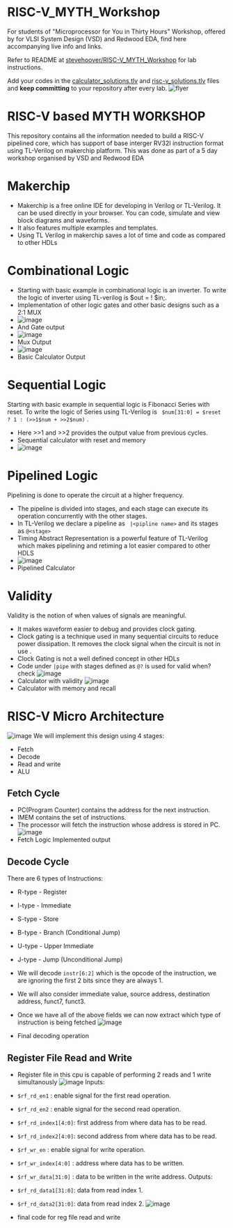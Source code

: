# RISC-V_MYTH_Workshop

For students of "Microprocessor for You in Thirty Hours" Workshop, offered by for VLSI System Design (VSD) and Redwood EDA, find here accompanying live info and links.

Refer to README at [stevehoover/RISC-V_MYTH_Workshop](https://github.com/stevehoover/RISC-V_MYTH_Workshop) for lab instructions.

Add your codes in the [calculator_solutions.tlv](calculator_solutions.tlv) and [risc-v_solutions.tlv](risc-v_solutions.tlv) files and **keep committing** to your repository after every lab.
![flyer](https://user-images.githubusercontent.com/67062356/200188093-c97ee488-2d62-425c-9cc9-80443cf2b426.png)
# RISC-V based MYTH WORKSHOP
This repository contains all the information needed to build a RISC-V pipelined core, which has support of base interger RV32I instruction format using TL-Verilog on makerchip platform. This was done as part of a 5 day workshop organised by VSD and Redwood EDA
# Makerchip 
- Makerchip is a free online IDE for developing in Verilog or TL-Verilog. It can be used directly in your browser. You can code, simulate and view block diagrams and waveforms.
- It also features multiple examples and templates.
- Using TL Verilog in makerchip saves a lot of time and code as compared to other HDLs
# Combinational Logic
- Starting with basic example in combinational logic is an inverter. To write the logic of inverter using TL-verilog is $out = ! $in;. 
- Implementation of other logic gates and other basic designs such as a 2:1 MUX 
- ![image](https://user-images.githubusercontent.com/67062356/200193758-495b1cf7-0115-49a8-a88f-ccc059e09e15.png)
- And Gate output
- ![image](https://user-images.githubusercontent.com/67062356/200193774-0d9b2122-5a9b-4453-a9f9-9e3b830309f3.png)
- Mux Output
- ![image](https://user-images.githubusercontent.com/67062356/200193797-a09b5741-4faa-4f89-8dac-55804db6fb1c.png)
- Basic Calculator Output
# Sequential Logic
Starting with basic example in sequential logic is Fibonacci Series with reset. To write the logic of Series using TL-Verilog is ``` $num[31:0] = $reset ? 1 : (>>1$num + >>2$num)``` . 
- Here >>1 and >>2 provides the output value from previous cycles.
- Sequential calculator with reset and memory
- ![image](https://user-images.githubusercontent.com/67062356/200193898-7302995d-3355-4000-826c-1ee7ae818852.png)
# Pipelined Logic

Pipelining is done to operate the circuit at a higher frequency. 
- The pipeline is divided into stages, and each stage can execute its operation concurrently with the other stages.
- In TL-Verilog we declare a pipeline as ``` |<pipline name>``` and its stages as ```@<stage>```
- Timing Abstract Representation is a powerful feature of TL-Verilog which makes pipelining and retiming a lot easier compared to other HDLS
- ![image](https://user-images.githubusercontent.com/67062356/200195162-a6794cca-9238-4c0d-a666-19964abca9dd.png)
- Pipelined Calculator
# Validity
Validity is the notion of when values of signals are meaningful.
- It makes waveform easier to debug and provides clock gating.
- Clock gating is a technique used in many sequential circuits to reduce power dissipation. It removes the clock signal when the circuit is not in use . 
- Clock Gating is not a well defined concept in other HDLs
- Code under ```|pipe``` with stages defined as ```@?``` is used for valid when? check
 ![image](https://user-images.githubusercontent.com/67062356/200195327-a81dd7e2-faf9-4c79-88d2-f3ec558c53f3.png)
- Calculator with validity
 ![image](https://user-images.githubusercontent.com/67062356/200195376-177e3444-8751-442f-adac-d4678d9e3137.png)
- Calculator with memory and recall

# RISC-V Micro Architecture
![image](https://user-images.githubusercontent.com/67062356/200195603-0a5bc7f6-94c1-4b3a-a9f1-002bdee32d14.png)
 We will implement this design using 4 stages:
- Fetch
- Decode
- Read and write
- ALU
## Fetch Cycle
- PC(Program Counter) contains the address for the next instruction.
- IMEM contains the set of instructions.
- The processor will fetch the instruction whose address is stored in PC.
![image](https://user-images.githubusercontent.com/67062356/200195752-031152ed-6c0d-46dc-99fd-b2d7ffba80c5.png)
- Fetch Logic Implemented output
## Decode Cycle
There are 6 types of Instructions:
- R-type - Register
- I-type - Immediate
- S-type - Store
- B-type - Branch (Conditional Jump)
- U-type - Upper Immediate
- J-type - Jump (Unconditional Jump)
- We will decode ```instr[6:2]``` which is the opcode of the instruction, we are ignoring the first 2 bits since they are always 1.

- We will also consider immediate value, source address, destination address, funct7, funct3.

- Once we have all of the above fields we can now extract which type of instruction is being fetched
![image](https://user-images.githubusercontent.com/67062356/200195968-287d3ff6-a9fe-4a37-b6d2-e22e42603833.png)
- Final decoding operation
## Register File Read and Write
- Register file in this cpu is capable of performing 2 reads and 1 write simultanously
![image](https://user-images.githubusercontent.com/67062356/200196099-31ab081a-5c3b-447e-b89e-23a7dc561fa6.png)
Inputs:

- ```$rf_rd_en1``` : enable signal for the first read operation.
- ```$rf_rd_en2``` : enable signal for the second read operation.
- ```$rf_rd_index1[4:0]```: first address from where data has to be read.
- ```$rf_rd_index2[4:0]```: second address from where data has to be read.
- ```$rf_wr_en``` : enable signal for write operation.
- ```$rf_wr_index[4:0]``` : address where data has to be written.
- ```$rf_wr_data[31:0]``` : data to be written in the write address.
Outputs:

- ```$rf_rd_data1[31:0]```: data from read index 1.
- ```$rf_rd_data2[31:0]```: data from read index 2.
![image](https://user-images.githubusercontent.com/67062356/200196301-50c0fe86-945d-4e0a-990a-05908a841230.png)
- final code for reg file read and write
